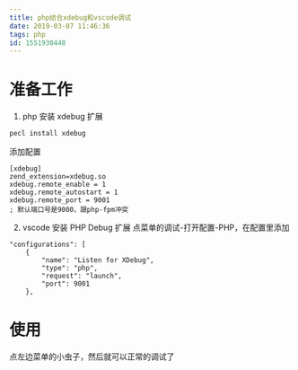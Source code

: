 ```yaml
---
title: php结合xdebug和vscode调试
date: 2019-03-07 11:46:36
tags: php
id: 1551930448
---
```

# 准备工作
1. php 安装 xdebug 扩展
```sh
pecl install xdebug
```
添加配置
```
[xdebug]
zend_extension=xdebug.so
xdebug.remote_enable = 1
xdebug.remote_autostart = 1
xdebug.remote_port = 9001
; 默认端口号是9000，跟php-fpm冲突
```

2. vscode 安装 PHP Debug 扩展
点菜单的调试-打开配置-PHP，在配置里添加
```
"configurations": [
    {
        "name": "Listen for XDebug",
        "type": "php",
        "request": "launch",
        "port": 9001
    },
```

# 使用
点左边菜单的小虫子，然后就可以正常的调试了
